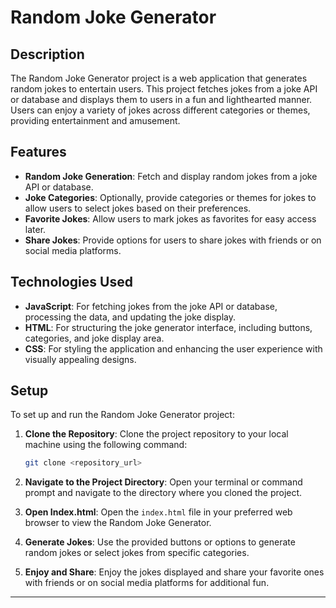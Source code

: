 # Random Joke Generator

## Description

The Random Joke Generator project is a web application that generates random jokes to entertain users. This project fetches jokes from a joke API or database and displays them to users in a fun and lighthearted manner. Users can enjoy a variety of jokes across different categories or themes, providing entertainment and amusement.

## Features

- **Random Joke Generation**: Fetch and display random jokes from a joke API or database.
- **Joke Categories**: Optionally, provide categories or themes for jokes to allow users to select jokes based on their preferences.
- **Favorite Jokes**: Allow users to mark jokes as favorites for easy access later.
- **Share Jokes**: Provide options for users to share jokes with friends or on social media platforms.

## Technologies Used

- **JavaScript**: For fetching jokes from the joke API or database, processing the data, and updating the joke display.
- **HTML**: For structuring the joke generator interface, including buttons, categories, and joke display area.
- **CSS**: For styling the application and enhancing the user experience with visually appealing designs.

## Setup

To set up and run the Random Joke Generator project:

1. **Clone the Repository**: Clone the project repository to your local machine using the following command:

   ```bash
   git clone <repository_url>
   ```

2. **Navigate to the Project Directory**: Open your terminal or command prompt and navigate to the directory where you cloned the project.

3. **Open Index.html**: Open the `index.html` file in your preferred web browser to view the Random Joke Generator.

4. **Generate Jokes**: Use the provided buttons or options to generate random jokes or select jokes from specific categories.

5. **Enjoy and Share**: Enjoy the jokes displayed and share your favorite ones with friends or on social media platforms for additional fun.

---